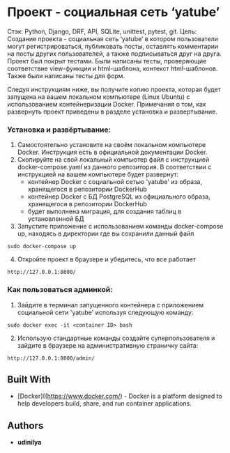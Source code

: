 # Проект - социальная сеть ‘yatube’

Стэк: Python, Django, DRF, API, SQLite, unittest, pytest, git.
Цель: Создание проекта - социальная сеть ‘yatube’ в котором пользователи могут регистрироваться, публиковать посты, оставлять комментарии на посты других пользователей, а также подписываться друг на друга. Проект был покрыт тестами. Были написаны тесты, проверяющие соответствие view-функции и html-шаблона, контекст html-шаблонов. Также были написаны тесты для форм.

Следуя инструкциям ниже, вы получите копию проекта, которая будет запущена на вашем локальном компьютере (Linux Ubuntu) с использованием контейнеризации Docker. Примечания о том, как развернуть проект приведены в разделе установка и развертывание.

### Установка и развёртывание:

1. Самостоятельно установите на своём локальном компьютере Docker. Инструкция есть в официальной документации Docker.
2. Скопируйте на свой локальный компьютер файл с инструкцией docker-compose.yaml из данного репозитория. В соответствии с инструкцией на вашем компьютере будет развернут:
   - контейнер Docker с социальной сетью 'yatube' из образа, хранящегося в репозитории DockerHub
   - контейнер Docker с БД PostgreSQL из официального образа, хранящегося в репозитории DockerHub
   - будет выполнена миграция, для создания таблиц в установленной БД
3. Запустите приложение с использованием команды docker-compose up, находясь в директории где вы сохранили данный файл

```
sudo docker-compose up
```
4. Откройте проект в браузере и убедитесь, что все работает
   
```
http://127.0.0.1:8000/
```

### Как пользоваться админкой:
1. Зайдите в терминал запущенного контейнера с приложением социальной сети 'yatube' используя следующую команду:
   
```
sudo docker exec -it <container ID> bash
```
2. Использую стандартные команды создайте суперпользователя и зайдите в браузере на административную страничку сайта:
```
http://127.0.0.1:8000/admin/
```

## Built With

* [Docker]((https://www.docker.com/) - Docker is a platform designed to help developers build, share, and run container applications.


## Authors

* **udinilya**
